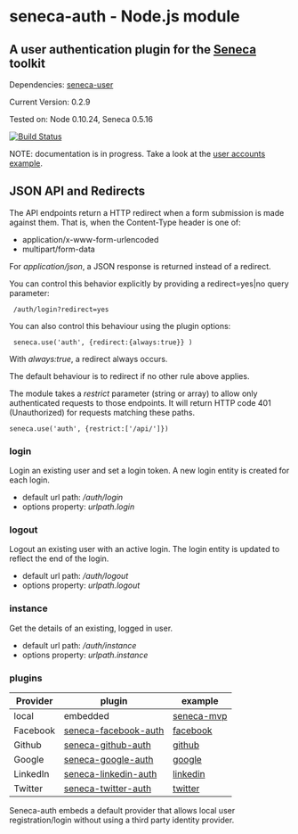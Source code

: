 # seneca-auth - Node.js module

## A user authentication plugin for the [Seneca](/rjrodger/seneca) toolkit

Dependencies: [seneca-user](/rjrodger/seneca-user)

Current Version: 0.2.9

Tested on: Node 0.10.24, Seneca 0.5.16

[![Build Status](https://travis-ci.org/rjrodger/seneca-auth.png?branch=master)](https://travis-ci.org/rjrodger/seneca-auth)


NOTE: documentation is in progress. Take a look at the <a href="http://github.com/rjrodger/seneca-examples">user accounts example</a>.



## JSON API and Redirects

The API endpoints return a HTTP redirect when a form submission is
made against them. That is, when the Content-Type header is one of:

   * application/x-www-form-urlencoded
   * multipart/form-data

For _application/json_, a JSON response is returned instead of a redirect.

You can control this behavior explicitly by providing a redirect=yes|no query parameter:

     /auth/login?redirect=yes

You can also control this behaviour using the plugin options:

     seneca.use('auth', {redirect:{always:true}} )

With _always:true_, a redirect always occurs.

The default behaviour is to redirect if no other rule above applies.

The module takes a _restrict_ parameter (string or array) to allow only authenticated requests to those
endpoints. It will return HTTP code 401 (Unauthorized) for requests matching these paths.

    seneca.use('auth', {restrict:['/api/']})



### login

Login an existing user and set a login token. A new login entity is created for each login.

   * default url path: _/auth/login_
   * options property: _urlpath.login_



### logout

Logout an existing user with an active login. The login entity is updated to reflect the end of the login.

   * default url path: _/auth/logout_
   * options property: _urlpath.logout_



### instance

Get the details of an existing, logged in user.

   * default url path: _/auth/instance_
   * options property: _urlpath.instance_

### plugins

| Provider |                                plugin                                    |                                     example                                      |
|----------|--------------------------------------------------------------------------|----------------------------------------------------------------------------------|
| local    | embedded                                                                 | [seneca-mvp](https://github.com/rjrodger/seneca-mvp)                             |
| Facebook | [seneca-facebook-auth](https://github.com/nherment/seneca-facebook-auth) | [facebook](https://github.com/nherment/seneca-facebook-auth/tree/master/example) |
| Github   | [seneca-github-auth](https://github.com/nherment/seneca-github-auth)     | [github](https://github.com/nherment/seneca-github-auth/tree/master/example)     |
| Google   | [seneca-google-auth](https://github.com/nherment/seneca-google-auth)     | [google](https://github.com/nherment/seneca-google-auth/tree/master/example)     |
| LinkedIn | [seneca-linkedin-auth](https://github.com/nherment/seneca-linkedin-auth) | [linkedin](https://github.com/nherment/seneca-linkedin-auth/tree/master/example) |
| Twitter  | [seneca-twitter-auth](https://github.com/nherment/seneca-twitter-auth)   | [twitter](https://github.com/nherment/seneca-twitter-auth/tree/master/example)   |

Seneca-auth embeds a default provider that allows local user registration/login without using a third party identity
provider.



